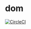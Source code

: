 # dom
[![CircleCI](https://circleci.com/gh/melezhikova/DOM/tree/master.svg?style=svg)](https://circleci.com/gh/melezhikova/DOM/tree/master)
